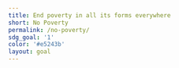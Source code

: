 ```yaml
---
title: End poverty in all its forms everywhere
short: No Poverty
permalink: /no-poverty/
sdg_goal: '1'
color: '#e5243b'
layout: goal
---
```

